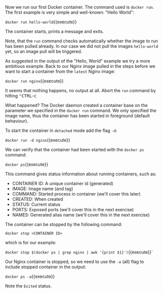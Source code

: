 Now we run our first Docker container. The command used is `docker run`. The first example is very simple and well-known: "Hello World":

`docker run hello-world`{{execute}}

The container starts, prints a message and exits.

Note, that the `run` command checks automatically whether the image to run has been pulled already. In our case we did not pull the images `hello-world` yet, so an image pull will be triggered.

As suggested in the output of the "Hello, World" example we try a more ambitious example. Back to our Nginx image pulled in the steps before we want to start a container from the `latest` Nginx image:

`docker run nginx`{{execute}}

It seems that nothing happens, no output at all. Abort the `run` command by hitting <kbd>⌃CTRL</kbd>-<kbd>c</kbd> 

What happened? The Docker daemon created a container base on the parameter we specified in the `docker run` command. We only specified the image name, thus the container has been started in foreground (default behaviour).

To start the container in `detached` mode add the flag `-d`:

`docker run -d nginx`{{execute}}

We can verify that the container had been started with the `docker ps` command:

`docker ps`{{execute}}

This command gives status information about running containers, such as:
- CONTAINER ID: A unique container id (generated)
- IMAGE: Image name (and tag)
- COMMAND: Started process in container (we'll cover this later)
- CREATED: When created
- STATUS: Current status
- PORTS: Exposed ports (we'll cover this in the next exercise)
- NAMES: Generated alias name (we'll cover this in the next exercise)

The container can be stopped by the following command:

`docker stop <CONTAINER ID>`

which is for our example:

`docker stop $(docker ps | grep nginx | awk '{print $1}')`{{execute}}`

Our Nginx container is stopped, so we need to use the `-a` (all) flag to include stopped container in the output:

`docker ps -a`{{execute}}

Note the `Exited` status.